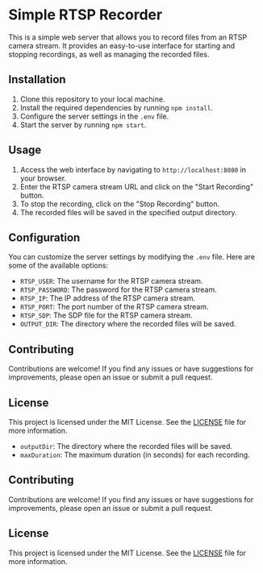 # Simple RTSP Recorder

This is a simple web server that allows you to record files from an RTSP camera stream. It provides an easy-to-use interface for starting and stopping recordings, as well as managing the recorded files.

## Installation

1. Clone this repository to your local machine.
2. Install the required dependencies by running `npm install`.
3. Configure the server settings in the `.env` file.
4. Start the server by running `npm start`.

## Usage

1. Access the web interface by navigating to `http://localhost:8080` in your browser.
2. Enter the RTSP camera stream URL and click on the "Start Recording" button.
3. To stop the recording, click on the "Stop Recording" button.
4. The recorded files will be saved in the specified output directory.

## Configuration

You can customize the server settings by modifying the `.env` file. Here are some of the available options:

- `RTSP_USER`: The username for the RTSP camera stream.
- `RTSP_PASSWORD`: The password for the RTSP camera stream.
- `RTSP_IP`: The IP address of the RTSP camera stream.
- `RTSP_PORT`: The port number of the RTSP camera stream.
- `RTSP_SDP`: The SDP file for the RTSP camera stream.
- `OUTPUT_DIR`: The directory where the recorded files will be saved.

## Contributing

Contributions are welcome! If you find any issues or have suggestions for improvements, please open an issue or submit a pull request.

## License

This project is licensed under the MIT License. See the [LICENSE](LICENSE) file for more information.




































- `outputDir`: The directory where the recorded files will be saved.
- `maxDuration`: The maximum duration (in seconds) for each recording.

## Contributing

Contributions are welcome! If you find any issues or have suggestions for improvements, please open an issue or submit a pull request.

## License

This project is licensed under the MIT License. See the [LICENSE](LICENSE) file for more information.
